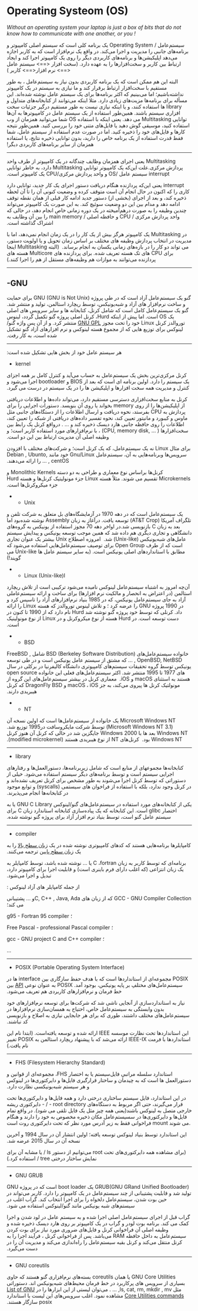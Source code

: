 Operating Systeom (OS)
===

*Without an operating system your laptop is just a box of bits that do not know how to communicate with one another, or you !*


‫سیستم‌عامل / Operating System یک برنامه کلی است که سیستم اصلی کامپیوتر و برنامه‌های جانبی را مدیریت و اجرا می‌کند.‬
‫در‌ واقع یک نرم‌افزار است که به کاربر اجازه می‌دهد اپلیکیشن‌ها و برنامه‌های کاربردی دیگر را روی یک کامپیوتر اجرا کند و ایجاد ارتباط بین کاربر و سخت‌افزارها را به عهده دارد.‬
‫(سخت افزار <==> سیستم عامل <==> نرم افزار<==> کاربر )‬

‫البته این هم ممکن است که یک برنامه کاربردی بدون نیاز به سیستم‌عامل ، به طور مستقیم با سخت‌افزار ارتباط برقرار کند و ما نیازی به سیستم   در یک کامپیوتر نداشته‌باشیم؛ اما می‌بینیم که اکثر برنامه‌ها برای یک سیستم عامل نوشته شده‌اند. این مسأله برای برنامه‌ها مزیت‌های زیادی دارد.‬
‫مثلا اینکه می‌توانند از کتابخانه‌های متداول و library ها استفاده کنند، و یا اینکه نیازی نیست به طور مستقیم درگیر جزئیات سخت افزاری سیستم باشند. همین‌طور استفاده از یک سیستم عامل در کامپیوترها به آن‌ها توانایی  Multitasking  می دهد.  یعنی اینکه با استفاده  OS  شما می‌توانید همزمان از وب استفاده کنید، موسیقی گوش دهید یا فایل‌های متنی خود را بررسی کنید. همین‌طور نتیجه کارها و فایل‌های خود را ذخیره کنید. اما در صورت عدم استفاده از سیستم عامل، شما فقط قدرت استفاده از یک برنامه خاص را دارید، بدون توانایی ذخیره نتایج، یا استفاده همزمان از سایر برنامه‌های کاربردی دیگر!‬

---

‫ Multitasking یعنی اجرای همزمان وظایف چندگانه در یک کامپیوتر از طرف واحد پردازش مرکزی.علت این‌که یک کامپیوتر توانایی  Multitasking دارد، به خاطر توانایی interrupt   سیستم عامل /OS  و واحد پردازش مرکزی/CPU  یک کامپیوتر است.‬

‫ interrupt  یعنی این‌که پردازنده هنگام دریافت دستور اجرای یک کار جدید، توانایی دارد کاری را که اکنون در حال انجام آن است متوقف کرده و وضعیت کنونی آن را تا آن لحظه ذخیره کند، و بعد از اجرای (بخشی از) دستور جدید ادامه کار قبلی از همان نقطه توقف ادامه دهد و مدام بین این دو وضعیت سوئیچ کند. به این صورت یک کامپیوتر می‌تواند چندین وظیفه را به صورت درهم‌آمیخته در یک دوره زمانی خاص انجام دهد، در حالی که واحد پردازش مرکزی / CPU   و  حافظه اصلی / main memory  را بین آن وظایف به اشتراک گذاشته است.‬

‫در Multitasking  یک کامپیوتر هرگز  بیش از یک کار را در یک زمان انجام نمی‌دهد، اما با مدیریت در انتخاب پردازش وظیفه های مختلف بر اساس زمان تحویل و یا اولویت دستور، می تواند دو کار را در بازه‌های زمانی یکسان به انجام برساند.‬ 
‫ (البته Multitasking اینجا برای CPU های تک هسته تعریف شده. برای پردازنده های Multicore  هسته های پردازنده می‌توانند به موازات هم وظیفه‌های مستقل از هم را اجرا کنند.)‬

----

-GNU
---
‫گنو یک سیستم‌عامل آزاد است که در طی پروژه (GNU (GNU is Not Unix برای حمایت و ساخت نرم‌افزار های آزاد و شبه‌یونیکس، توسط ریچارد استالمن، تولید و منتشر شد. گنو یک سیستم‌عامل کامل است که شامل کرنل، کتابخانه ها و سایر سرویس های اصلی یک OS است. اما پیش از اینکه Hurd، کرنل اصلی پروژه گنو تکمیل گردد، لینوس توروالدز کرنل Linux خود را تحت مجوز [GNU GPL](Application_programming_interface) منتشر کرد. و از آن پس واژه گنو/لینوکس برای توزیع هایی که از مجموع هسته لینوکس و نرم افزارهای آزاد گنو تشکیل شده است، به کار رفت. ‬

----
‫هر سیستم عامل خود از بخش هایی تشکیل شده است: ‬


- kernel

‫کرنل مرکزی‌ترین بخش یک سیستم‌عامل به حساب می‌آید و کنترل کامل بر همه اجزای یک سیستم را دارد. اولین برنامه ای است که بعد از BIOS  و bootloader اجرا می‌شود و کنترل و مدیریت همه سخت افزارها و اپلیکیشن ها را در یک سیستم در درست می گیرد. ‬

‫کرنل به منابع سخت‌افزاری دسترسی مستقیم دارد، می‌تواند داده‌ها و اطلاعات دریافتی از اپلیکیشن‌ها را از روی memory بخواند یا روی آن بنویسد.  دستورات اجرایی را برای پردازش به CPU بفرستد، نحوه دریافت و ارسال اطلاعات را از دستگاه‌های جانبی مثل ماوس و کیبورد و مانیتور تعیین کند، نحوه تفسیر داده‌های دریافتی از شبکه را تعیین کند، اطلاعات را روی حافظه جانبی هارد دیسک ذخیره کند و ...  ‬.
‫درواقع کرنل یک رابط بین سخت‌افزارها ( ... ,CPU, memory disk) ، با نرم‌افزارهای مورد استفاده کاربر است؛ و وظیفه اصلی آن مدیریت ارتباط بین این دو است.  ‬ 

‫برای مثال Linux  نه یک سیستم‌عامل، که یک کرنل است؛ و شرکت‌های مختلف با افزودن سرویس‌ها وبرنامه‌هایی به آن، سیستم‌عامل Gnu/Linux خود مانند Debian , Ubunto, centOS , ...   را ارائه می‌دهند.‬

‫کرنل‌ها براساس نوع معماری و طراحی به دو دسته  Monolithic Kernels  و Microkernels تقسیم می شوند. مثلاً هسته Linux جزء مونولیتیک کرنل‌ها و هسته Hurd جزء میکروکرنل‌ها است.‬ 
 
 - - Unix

‫یک سیستم‌عامل است که در دهه 1970 در آزمایشگاه‌های بل متعلق به شرکت تلفن و تلگراف آمریکا (AT&T Crop) توسعه یافت. درآغاز به زبان Assembly نوشته شده‌بود اما بعد به زبان C بازنویسی شد.در اواخر دهه 70 مجوز استفاده از یونیکس به گروه‌های دانشگاهی و تجاری دیگری هم داده شد که همین موجب توسعه یونیکس و پیدایش سیستم عامل‌های شبه‌یونیکس (Unix-like) شد. ‬
‫امروزه اصطلاح Unix بیشتر یک عنوان تجاری است که از طرف Open Group برای توصیف سیستم‌عامل‌هایی استفاده می‌شود که مطابق با استانداردهای اصلی یونیکس است. (به سایر سیستم عامل ها Unix-like  می گویند!)‬

- - Linux (Unix-like)I

‫آن‌چه امروز به اشتباه سیستم‌عامل لینوکس نامیده می‌شود ترکیبی است از تلاش ریچارد استالمن (در اعتراض به انحصار و مالکیت نرم افزار‌ها)  برای ساخت و ارائه سیستم‌عاملی آزاد  به جای سیستم‌عامل یونیکس، که در 1985 بنیاد نرم‌افزارهای آزاد را تاسیس کرد و در 1990 پروژه GNU  را عرضه کرد ؛ و تلاش لینوس توروالدز که هسته Linux را  ارائه داد. کرنلی که توسط خود پروژه گنو نوشته شد Hurd نام دارد که از 1990 تا کنون در دست توسعه است.‬
‫در Hurd هسته از نوع میکروکرنل و در Linux  از نوع مونولینیک است.‬


- - BSD 

‫خانواده سیستم‌عامل‌های (BSD  (Berkeley Software Distribution   شامل  FreeBSD , OpenBSD, NetBSD , ...   که مشتق از سیستم عامل یونیکس است و در طی توسعه یونیکس توسط گروه تحقیقات سیستم‌های کامپیوتری دانشگاه کالیفرنیا در برکلی در سال های 1977 تا 1995 منتشر شد. اکثر سیستم‌عامل‌های فعلی این خانواده open source هستند به استثنای macOS و iOS. ‬
‫معماری کرنل در بیشتر سیستم‌عامل‌های این گروه از مونولتیک کرنل ها پیروی می‌کند، به جز macOS ، iOS  و DragonFly BSD که کرنل هیبریدی دارند.‫

- - NT

‫ Microsoft Windows NT یک خانواده از سیستم‌عامل‌ها است که اولین نسخه آن (Microsoft Windows NT 3.1) توسط شرکت مایکروسافت در1995 توزیع شد.  Windows NT  بعد ها با 
 Windows 2000 جایگزین شد در حالی که کرنل آن هنوز کرنل Windows NT بود. ‬
‫کرنل‌های NT از نوع هیبریدی هستند (modified microkernel).‬

----

- library
 
‫کتابخانه‌ها مجموعهای از منابع است که شامل زیربرنامه‌ها، دستورالعمل‌ها و رفتارهای اجرایی سیستم است و توسط برنامه‌های دیگر سیستم استفاده می‌شود. خیلی از دستوراتی که توسط کرنل اجرا می‌شوند به طور مشخص برای کرنل تعریف نشده‌اند و در کرنل وجود ندارد، بلکه با استفاده از فراخوان های سیستمی (syscalls) و توابع موجود در کتابخانه‌ها  انجام می‌پذیرند.‬

‫یکی از کتابخانه‌های مورد استفاده در سیستم‌عامل‌های گنو/لینوکس GNU C Library یا به اختصار glibc است. این کتابخانه که یک پیاده‌سازی کتابخانه استاندارد زبان C  برای سیستم عامل گنو است، توسط بنیاد نرم افزار آزاد برای پروژه گنو نوشته شده. ‬

----

- compiler 

‫کامپایلرها برنامه‌هایی هستند که کدهای کامپیوتری نوشته شده در یک [زبان سطح بالا](https://en.wikipedia.org/wiki/High-level_programming_language) را به یک [زبان سطح پایین](https://en.wi‬kipedia.org/wiki/Low-level_programming_language)  ترجمه می‌کنند.

‫ برنامه‌ای که توسط کاربر به زبان C ،fortran یا ... نوشته شده باشد، توسط کامپایلر به یک زبان انتزاعی (که اغلب دارای فرم باینری است) و قابلیت اجرا برای کامپیوتر دارد، تبدیل و اجرا می‌شود.‬

‫از جمله کامپایلر های آزاد لینوکس : ‪

‫GCC - GNU Compiler Collection  که از زبان های C, C++ , Java, Adaو ... پشتیبانی می کند؛  ‬

g95 - Fortran 95 compiler ؛ 

Free Pascal - professional Pascal compiler ؛

gcc - GNU project C and C++ compiler ؛

...


----

- POSIX (Portable Operating System Interface)

‫POSIX مجموعه‌ای از استانداردها است که با هدف حفظ سازگاری بین interface ها در سیستم‌عامل‌های مختلفِ بر پایه یونیکس،  بوجود آمد. POSIX  به عنوان نوعی [API](Application_programming_interface) بین خط فرمان و نرم‌افزارهای کاربردی هم تعریف می‌شود.

‫نیاز به استانداردسازی از آنجایی ناشی شد که شرکت‌ها برای توسعه نرم‌افزار‌های خود بدون وابستگی به سیستم‌عامل خاص، احتیاج به همسان‌سازی نرم‌افزارها در سیستم‌عامل‌های مختلف داشتند، طوری که برای هر جابجایی نیازی به اصلاح و بازنویسی کد نباشند. ‬

‫این استانداردها تحت نظارت موسسه IEEE ارائه شده و توسعه یافته‌است. (ابتدا نام این استانداردها با فرمت  IEEE-IX ارائه می‌شد که با پیشنهاد ریچارد استالمن به POSIX تغییر نام یافت.)‬

----

- FHS (Filesystem Hierarchy Standard)

‫استاندارد سلسله مراتبیِ فایل‌سیستم یا به اختصار FHS، مجموعه‌ای از قوانین و دستورالعمل ها است که به چیدمان و ساختار قرارگیری فایل‌ها و دایرکتوری‌ها در لینوکس و هر سیستم شبه‌یونیکسی نظارت دارد.‬

در این استاندارد، فایل سیستم ساختاری درختی دارد و همه فایل‌ها و دایرکتوری‌ها تحت دایرکتوری ریشه - / - root directory  قرار می‌گیرند، حتی اگر مربوط به دستگاه‌های خارجی متصل به لینوکس باشند(یعنی همه چیز مثل یک فایل تلقی می شود). در واقع تمام فایل‌ها و دایرکتوری‌ها در سسیستم‌عامل مکان ذخیره مخصوص به خود را دارند و هنگام فراخوانی فقط به زیر آدرس مورد نظر که تحت دایرکتوری روت است mount می شوند.‬

‫این استاندارد توسط بنیاد لینوکس توسعه یافته؛ اولین انتشار آن در سال 1994 و آخرین نسخه آن در سال 2015 عرضه شد.‬

‫(برای مشاهده همه دایرکتوری‌های تحت root می‌توانیم از دستور ls / یا مشابه آن برای نمایش ساختار درختی tree / استفاده کرد.) ‬


----

- GNU GRUB

‫(GRUB(GNU GRand Unified Bootloader  یک boot loader است که در پروژه GNU تولید شد و قابلیت پشتیبانی از چند سیستم‌عامل در یک کامپیوتر را دارد. کاربر می‌تواند در حین بوت شدن، سیستم‌عامل دلخواه را برای اجرا انتخاب کند. گراب اغلب در سیستم‌های شبه یونیکس مانند گنو/لینوکس استفاده می شود. ‬

‫گراب قبل از اجرای سیستم‌عامل اصلی اجرا شده و به سیستم عامل در لود شدن و اجرا کمک می کند. برنامه بوت لودر و گراب در یک کامپیوتر بر روی هارد دیسک ذخیره شده و وظیفه اصلی آن فراخوانی کرنل و فایل‌های ضروری مورد نیاز برای بوت کردن سیستم‌عامل به داخل حافظه RAM  می‌باشد. پس از فراخوانی کرنل ، فرآیند اجرا را به کرنل منتقل می‌کند و کرنل بقیه سیستم‌عامل را راه‌اندازی می‌کند و مدیریت آن را در دست می‌گیرد.‬ 

----

- GNU coreutils

‫GNU Core Utilities یا همان coreutils بسته‌های نرم‌افزاری گنو هستند که حاوی بسیاری از سرویس ‌های پرکاربرد در خط فرمان محیط‌های شبه‌یونیکس اند. دستوراتی مثل ls, cat, rm, mkdir , mv, ... .
می‌توان لیستی از این ابزار‌ها را در [List of GNU Core Utilities commands](https://en.wikipedia.org/wiki/List_of_GNU_Core_Utilities_commands) مشاهده نمود.‬
‫اغلب سرویس‌های این لیست با استاندارد posix سازگار هستند.‬


